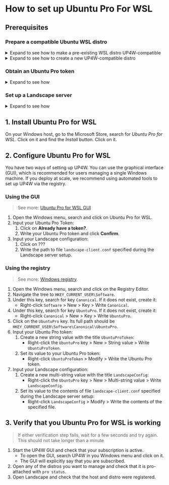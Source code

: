 # How to set up Ubuntu Pro For WSL

## Prerequisites
### Prepare a compatible Ubuntu WSL distro

<details><summary> Expand to see how to make a pre-existing WSL distro UP4W-compatible </summary>

> Note: You can make more than one distro compatible, and UP4W will manage all of them.
1.	Check the version of your distro with `cat /etc/os-release`.
	- If the `NAME` is not `Ubuntu`, the distro cannot be made compatible. You'll need to create a new one.
	- If the `VERSION_ID` is not `24.04`, the distro cannot be made compatible. You'll need to create a new one.
	<!-- Once Noble is released, there will also be the option to upgrade the distro -->

2.	Check if package `wsl-pro-service` is installed by running this command in your distro:
	```bash
	pkg -s wsl-pro-service | grep Status
	```

	- If the output says `Status: install ok installed` : Congratulations, your WSL instance is already compatible with UP4W.
	- Otherwise: Install it by running: `sudo apt update && sudo apt install -y wsl-pro-service`
</details>

<details><summary> Expand to see how to create a new UP4W-compatible distro </summary>

1.	Verify that you have WSL installed: In your Windows terminal, run `wsl --version` and see that there is no error. Otherwise install it with `wsl --install`.
2.	Ensure that you don't have an _Ubuntu (Preview)_ distro registered by running `wsl --list --quiet` on your Windows terminal.
	- If the output contains _Ubuntu-Preview_, you already have an instance of Ubuntu (Preview).
		- You can make it compatible with UP4W
 		- You can remove it and continue installing a new instance.
			- To **irreversibly** remove the distro, run: `wsl --unregister Ubuntu-Preview`.
3.	Ensure that you have the latest _Ubuntu (Preview)_ app installed:
On your Windows host, go to the Microsoft Store, search for _Ubuntu (Preview)_, click on the result and look at the options:
	- If you see a button `Install`, click it.
	- If you see a button `Update`, click it.

	On the same Microsoft Store page, there should be an `Open` button. Click it. _Ubuntu (Preview)_ will start and guide you through the installation steps.
</details>


### Obtain an Ubuntu Pro token

<details><summary> Expand to see how </summary>

Get the Ubuntu Pro token associated to your subscription (it's free for up to 5 machines).
> See more: [Ubuntu Pro dashboard](https://ubuntu.com/pro)

</details>

### Set up a Landscape server

<details><summary> Expand to see how </summary>

1. Set up a Landscape Beta server. Usually you'd run it on another machine (a server), but you can install it on some WSL instance just for demonstration purposes:
   1. On the Windows terminal, run `wsl --install Ubuntu-22.04`.
   2. Inside `Ubuntu-22.04`, run `ip r` and take note of the default gateway.
   3. Inside `Ubuntu-22.04`, install the Landscape (beta) following the steps in the [Landscape documentation](https://ubuntu.com/landscape/docs/quickstart-deployment).
      - Make sure you install the beta version
      - Your FQDN is the address you took note of in the previous step.
2. Take note of the following addresses:
	- Hostagent API endpoint.
	- Message API endpoint.
	- Ping API endpoint.
3. Store the following file somewhere in your Windows system. Name it `landscape-client.conf`. Replace the variables in the file with the addresses you took note of.
	```ini
	[host]
	url = ${HOSTAGENT_API_ENDPOINT}

	[client]
	url = ${MESSAGE_API_ENDPOINT}
	ping_url = ${PING_API_ENDPOINT}
	account_name = standalone
	```
	> See more: [UP4W Landscape config reference](landscape-config).
4. Open a `Ubuntu-22.04` terminal and keep it open.
	- This ensures this distro keeps running in the background. See more: [Microsoft's FAQ](https://learn.microsoft.com/en-us/windows/wsl/faq#can-i-use-wsl-for-production-scenarios--).

</details>

## 1. Install Ubuntu Pro for WSL
On your Windows host, go to the Microsoft Store, search for _Ubuntu Pro for WSL_. Click on it and find the _Install_ button. Click on it.

## 2. Configure Ubuntu Pro for WSL
You have two ways of setting up UP4W. You can use the graphical interface (GUI), which is recommended for users managing a single Windows machine. If you deploy at scale, we recommend using automated tools to set up UP4W via the registry.

### Using the GUI
> See more: [Ubuntu Pro for WSL GUI](up4w-gui)
1. Open the Windows menu, search and click on Ubuntu Pro for WSL.
2. Input your Ubuntu Pro Token:
	1. Click on **Already have a token?**.
	2. Write your Ubuntu Pro token and click **Confirm**.
3. Input your Landscape configuration:
	1. Click on ??? <!--TODO: Landscape data input GUI is not implemented yet-->
	2. Write the path to file `landscape-client.conf` specified during the Landscape server setup.

### Using the registry
> See more: [Windows registry](windows-registry).
1. Open the Windows menu, search and click on the Registry Editor.
2. Navigate the tree to `HKEY_CURRENT_USER\Software`.
3. Under this key, search for key `Canonical`. If it does not exist, create it:
	- Right-click `Software` > New > Key > Write `Canonical`.
4. Under this key, search for key `UbuntuPro`. If it does not exist, create it:
	- Right-click `Canonical` > New > Key > Write `UbuntuPro`.
5. Click on the `UbuntuPro` key. Its full path should be `HKEY_CURRENT_USER\Software\Canonical\UbuntuPro`.
6. Input your Ubuntu Pro token:
	1. Create a new string value with the title `UbuntuProToken`:
		- Right-click the `UbuntuPro` key > New > String value > Write `UbuntuProToken`.
	2. Set its value to your Ubuntu Pro token:
		- Right-click `UbuntuProToken` > Modify > Write the Ubuntu Pro token.
7. Input your Landscape configuration:
	1. Create a new multi-string value with the title `LandscapeConfig`:
		- Right-click the `UbuntuPro` key > New > Multi-string value > Write `LandscapeConfig`.
	2. Set its value to the contents of file `landscape-client.conf` specified during the Landscape server setup:
		- Right-click `LandscapeConfig` > Modify > Write the contents of the specified file.

## 3. Verify that you Ubuntu Pro for WSL is working
> If either verification step fails, wait for a few seconds and try again. This should not take longer than a minute
1. Start the UP4W GUI and check that your subscription is active.
   - To open the GUI, search UP4W in you Windows menu and click on it.
   - The GUI will explicitly say that you are subscribed.
2. Open any of the distros you want to manage and check that it is pro-attached with `pro status`.
3. Open Landscape and check that the host and distro were registered. <!-- TODO: how ? -->

